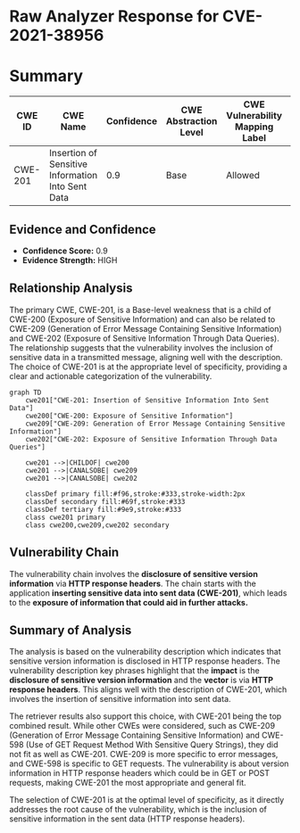 # Raw Analyzer Response for CVE-2021-38956

# Summary
| CWE ID | CWE Name | Confidence | CWE Abstraction Level | CWE Vulnerability Mapping Label | CWE-Vulnerability Mapping Notes |
|---|---|---|---|---|---|
| CWE-201 | Insertion of Sensitive Information Into Sent Data | 0.9 | Base | Allowed | Primary CWE |

## Evidence and Confidence

*   **Confidence Score:** 0.9
*   **Evidence Strength:** HIGH

## Relationship Analysis
The primary CWE, CWE-201, is a Base-level weakness that is a child of CWE-200 (Exposure of Sensitive Information) and can also be related to CWE-209 (Generation of Error Message Containing Sensitive Information) and CWE-202 (Exposure of Sensitive Information Through Data Queries). The relationship suggests that the vulnerability involves the inclusion of sensitive data in a transmitted message, aligning well with the description. The choice of CWE-201 is at the appropriate level of specificity, providing a clear and actionable categorization of the vulnerability.

```mermaid
graph TD
    cwe201["CWE-201: Insertion of Sensitive Information Into Sent Data"]
    cwe200["CWE-200: Exposure of Sensitive Information"]
    cwe209["CWE-209: Generation of Error Message Containing Sensitive Information"]
    cwe202["CWE-202: Exposure of Sensitive Information Through Data Queries"]
    
    cwe201 -->|CHILDOF| cwe200
    cwe201 -->|CANALSOBE| cwe209
    cwe201 -->|CANALSOBE| cwe202
    
    classDef primary fill:#f96,stroke:#333,stroke-width:2px
    classDef secondary fill:#69f,stroke:#333
    classDef tertiary fill:#9e9,stroke:#333
    class cwe201 primary
    class cwe200,cwe209,cwe202 secondary
```

## Vulnerability Chain
The vulnerability chain involves the **disclosure of sensitive version information** via **HTTP response headers**. The chain starts with the application **inserting sensitive data into sent data (CWE-201)**, which leads to the **exposure of information that could aid in further attacks.**

## Summary of Analysis
The analysis is based on the vulnerability description which indicates that sensitive version information is disclosed in HTTP response headers. The vulnerability description key phrases highlight that the **impact** is the **disclosure of sensitive version information** and the **vector** is via **HTTP response headers**. This aligns well with the description of CWE-201, which involves the insertion of sensitive information into sent data.

The retriever results also support this choice, with CWE-201 being the top combined result. While other CWEs were considered, such as CWE-209 (Generation of Error Message Containing Sensitive Information) and CWE-598 (Use of GET Request Method With Sensitive Query Strings), they did not fit as well as CWE-201. CWE-209 is more specific to error messages, and CWE-598 is specific to GET requests. The vulnerability is about version information in HTTP response headers which could be in GET or POST requests, making CWE-201 the most appropriate and general fit.

The selection of CWE-201 is at the optimal level of specificity, as it directly addresses the root cause of the vulnerability, which is the inclusion of sensitive information in the sent data (HTTP response headers).